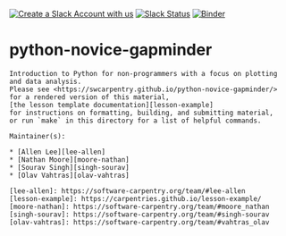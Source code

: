 [![Create a Slack Account with us](https://img.shields.io/badge/Create_Slack_Account-The_Carpentries-071159.svg)](https://swc-slack-invite.herokuapp.com/) 
[![Slack Status](https://img.shields.io/badge/Slack_Channel-swc--py--gapminder-E01563.svg)](https://swcarpentry.slack.com/messages/C9X4W03KL) 
[![Binder](https://mybinder.org/badge_logo.svg)](https://mybinder.org/v2/gh/swcarpentry/python-novice-gapminder/binder?urlpath=lab)

python-novice-gapminder
=======================

~~~~
Introduction to Python for non-programmers with a focus on plotting and data analysis.
Please see <https://swcarpentry.github.io/python-novice-gapminder/>
for a rendered version of this material,
[the lesson template documentation][lesson-example]
for instructions on formatting, building, and submitting material,
or run `make` in this directory for a list of helpful commands.

Maintainer(s):

* [Allen Lee][lee-allen]
* [Nathan Moore][moore-nathan]
* [Sourav Singh][singh-sourav]
* [Olav Vahtras][olav-vahtras]

[lee-allen]: https://software-carpentry.org/team/#lee-allen
[lesson-example]: https://carpentries.github.io/lesson-example/
[moore-nathan]: https://software-carpentry.org/team/#moore_nathan
[singh-sourav]: https://software-carpentry.org/team/#singh-sourav
[olav-vahtras]: https://software-carpentry.org/team/#vahtras_olav
